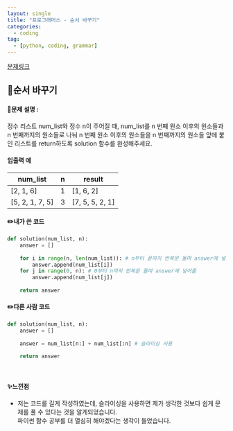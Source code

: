 ```yaml
---
layout: single
title: "프로그래머스 - 순서 바꾸기"
categories: 
  - coding
tag:
  - [python, coding, grammar]
--- 
```

[문제링크](https://school.programmers.co.kr/learn/courses/30/lessons/181891)  

## 📌순서 바꾸기
#### 📖문제 설명 : 
정수 리스트 num_list와 정수 n이 주어질 때, num_list를 n 번째 원소 이후의 원소들과 n 번째까지의 원소들로 나눠 n 번째 원소 이후의 원소들을 n 번째까지의 원소들 앞에 붙인 리스트를 return하도록 solution 함수를 완성해주세요.


#### 입출력 예  

|num_list|n|result|
|---|---|---|
|[2, 1, 6]|1|	[1, 6, 2]|
|[5, 2, 1, 7, 5]|3|[7, 5, 5, 2, 1]|  

#### ✏️내가 쓴 코드

```python
def solution(num_list, n):
    answer = []
    
    for i in range(n, len(num_list)): # n부터 끝까지 반복문 돌며 answer에 넣어줌
        answer.append(num_list[i])
    for j in range(0, n): # 0부터 n까지 반복문 돌며 answer에 넣어줌
        answer.append(num_list[j])
    
    return answer
```

#### ✏️다른 사람 코드
```python
def solution(num_list, n):
    answer = []
    
    answer = num_list[n:] + num_list[:n] # 슬라이싱 사용
    
    return answer
```

<br>

#### ✨느낀점
- 저는 코드를 길게 작성하였는데, 슬라이싱을 사용하면 제가 생각한 것보다 쉽게 문제를 풀 수 있다는 것을 알게되었습니다.  
  파이썬 함수 공부를 더 열심히 해야겠다는 생각이 들었습니다.  
